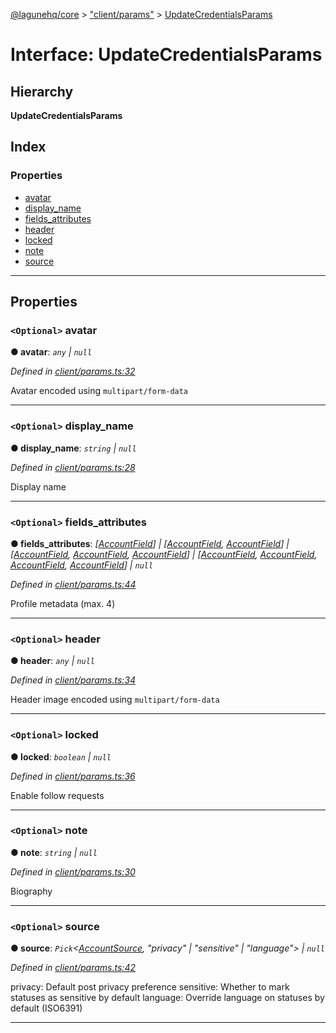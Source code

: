 [@lagunehq/core](../README.md) > ["client/params"](../modules/_client_params_.md) > [UpdateCredentialsParams](../interfaces/_client_params_.updatecredentialsparams.md)

# Interface: UpdateCredentialsParams

## Hierarchy

**UpdateCredentialsParams**

## Index

### Properties

* [avatar](_client_params_.updatecredentialsparams.md#avatar)
* [display_name](_client_params_.updatecredentialsparams.md#display_name)
* [fields_attributes](_client_params_.updatecredentialsparams.md#fields_attributes)
* [header](_client_params_.updatecredentialsparams.md#header)
* [locked](_client_params_.updatecredentialsparams.md#locked)
* [note](_client_params_.updatecredentialsparams.md#note)
* [source](_client_params_.updatecredentialsparams.md#source)

---

## Properties

<a id="avatar"></a>

### `<Optional>` avatar

**● avatar**: *`any` \| `null`*

*Defined in [client/params.ts:32](https://github.com/lagunehq/core/blob/35e3f58/src/client/params.ts#L32)*

Avatar encoded using `multipart/form-data`

___
<a id="display_name"></a>

### `<Optional>` display_name

**● display_name**: *`string` \| `null`*

*Defined in [client/params.ts:28](https://github.com/lagunehq/core/blob/35e3f58/src/client/params.ts#L28)*

Display name

___
<a id="fields_attributes"></a>

### `<Optional>` fields_attributes

**● fields_attributes**: *[[AccountField](_entities_account_.accountfield.md)] \| [[AccountField](_entities_account_.accountfield.md), [AccountField](_entities_account_.accountfield.md)] \| [[AccountField](_entities_account_.accountfield.md), [AccountField](_entities_account_.accountfield.md), [AccountField](_entities_account_.accountfield.md)] \| [[AccountField](_entities_account_.accountfield.md), [AccountField](_entities_account_.accountfield.md), [AccountField](_entities_account_.accountfield.md), [AccountField](_entities_account_.accountfield.md)] \| `null`*

*Defined in [client/params.ts:44](https://github.com/lagunehq/core/blob/35e3f58/src/client/params.ts#L44)*

Profile metadata (max. 4)

___
<a id="header"></a>

### `<Optional>` header

**● header**: *`any` \| `null`*

*Defined in [client/params.ts:34](https://github.com/lagunehq/core/blob/35e3f58/src/client/params.ts#L34)*

Header image encoded using `multipart/form-data`

___
<a id="locked"></a>

### `<Optional>` locked

**● locked**: *`boolean` \| `null`*

*Defined in [client/params.ts:36](https://github.com/lagunehq/core/blob/35e3f58/src/client/params.ts#L36)*

Enable follow requests

___
<a id="note"></a>

### `<Optional>` note

**● note**: *`string` \| `null`*

*Defined in [client/params.ts:30](https://github.com/lagunehq/core/blob/35e3f58/src/client/params.ts#L30)*

Biography

___
<a id="source"></a>

### `<Optional>` source

**● source**: *`Pick`<[AccountSource](_entities_account_.accountsource.md), "privacy" \| "sensitive" \| "language"> \| `null`*

*Defined in [client/params.ts:42](https://github.com/lagunehq/core/blob/35e3f58/src/client/params.ts#L42)*

privacy: Default post privacy preference sensitive: Whether to mark statuses as sensitive by default language: Override language on statuses by default (ISO6391)

___

